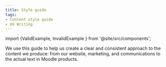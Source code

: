 ```yaml
---
title: Style guide
tags:
- Content style guide
- UX Writing
---
```

import {ValidExample, InvalidExample } from '@site/src/components';

We use this guide to help us create a clear and consistent approach to the content we produce: from our website, marketing, and communications to the actual text in Moodle products.

